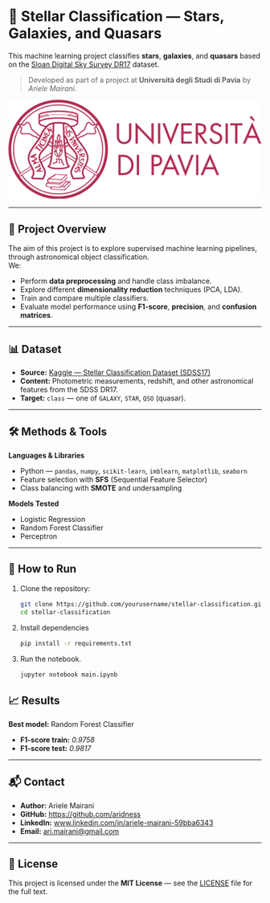 # 🌌 Stellar Classification — Stars, Galaxies, and Quasars

This machine learning project classifies **stars**, **galaxies**, and **quasars** based on the [Sloan Digital Sky Survey DR17](https://www.kaggle.com/datasets/fedesoriano/stellar-classification-dataset-sdss17/data) dataset.

> Developed as part of a project at **Università degli Studi di Pavia** by *Ariele Mairani*.

![unipv logo](unipv-logo.png)

---

## 📄 Project Overview
The aim of this project is to explore supervised machine learning pipelines, through astronomical object classification.  
We:
- Perform **data preprocessing** and handle class imbalance.
- Explore different **dimensionality reduction** techniques (PCA, LDA).
- Train and compare multiple classifiers.
- Evaluate model performance using **F1-score**, **precision**, and **confusion matrices**.

---

## 📊 Dataset
- **Source:** [Kaggle — Stellar Classification Dataset (SDSS17)](https://www.kaggle.com/datasets/fedesoriano/stellar-classification-dataset-sdss17/data)  
- **Content:** Photometric measurements, redshift, and other astronomical features from the SDSS DR17.  
- **Target:** `class` — one of `GALAXY`, `STAR`, `QSO` (quasar).

---

## 🛠 Methods & Tools
**Languages & Libraries**
- Python — `pandas`, `numpy`, `scikit-learn`, `imblearn`, `matplotlib`, `seaborn`
- Feature selection with **SFS** (Sequential Feature Selector)
- Class balancing with **SMOTE** and undersampling

**Models Tested**
- Logistic Regression
- Random Forest Classifier
- Perceptron

---

## 🚀 How to Run
1. Clone the repository:
   ```bash
   git clone https://github.com/yourusername/stellar-classification.git
   cd stellar-classification
2. Install dependencies
   ```bash
   pip install -r requirements.txt
3. Run the notebook.
    ```bash
   jupyter notebook main.ipynb


## 📈 Results

**Best model:** Random Forest Classifier  
- **F1-score train:** _0.9758_  
- **F1-score test:** _0.9817_  

---

## 📬 Contact

- **Author:** Ariele Mairani  
- **GitHub:** https://github.com/aridness
- **LinkedIn:** www.linkedin.com/in/ariele-mairani-59bba6343  
- **Email:** ari.mairani@gmail.com

---

## 📜 License

This project is licensed under the **MIT License** — see the [LICENSE](LICENSE) file for the full text.

